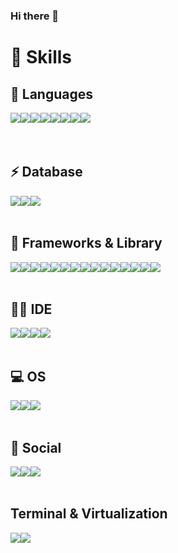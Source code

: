 ### Hi there 👋

# :muscle: Skills
## :muscle: Languages
<div style="display:flex; flex-direction:row;">
    <img src="https://img.shields.io/badge/PHP-777BB4?style=for-the-badge&logo=php&logoColor=white"/>
    <img src="https://img.shields.io/badge/C-00599C?style=for-the-badge&logo=c&logoColor=white">
    <img src="https://img.shields.io/badge/Go-00ADD8?style=for-the-badge&logo=Go&logoColor=white"/>
    <img src="https://img.shields.io/badge/Python-3776AB?style=for-the-badge&logo=Python&logoColor=white"/>
    <br>
<!--     <img src="https://img.shields.io/badge/MySQL-4479A1?style=flat-square&logo=MySQL&logoColor=white"/> -->
    <br>
    <img src="https://img.shields.io/badge/HTML5-E34F26?style=for-the-badge&logo=html5&logoColor=white"> 
    <img src="https://img.shields.io/badge/CSS3-1572B6?style=for-the-badge&logo=css3&logoColor=white"> 
    <img src="https://img.shields.io/badge/JavaScript-F7DF1E?style=for-the-badge&logo=javascript&logoColor=black">
    <img src="https://img.shields.io/badge/Typescript-3178C6?style=for-the-badge&logo=Typescript&logoColor=white"/>
    <br>
</div><br>
</div>

## ⚡ Database
<div style="display:flex; flex-direction:row;">
    <img src="https://img.shields.io/badge/mysql-4479A1?style=for-the-badge&logo=mysql&logoColor=white"> 
    <img src="https://img.shields.io/badge/MariaDB-003545?style=for-the-badge&logo=mariaDB&logoColor=white"/>
    <img src="https://img.shields.io/badge/Amazon AWS-232F3E?style=for-the-badge&logo=amazon aws&logoColor=white"> 
    <br>
</div><br>
</div>

## 🚀 Frameworks & Library
<div style="display:flex; flex-direction:row;">
    <img src="https://img.shields.io/badge/Codeigniter-EF4223?style=for-the-badge&logo=codeigniter&logoColor=white"/>
    <img src="https://img.shields.io/badge/Composer-885630?style=for-the-badge&logo=Composer&logoColor=white">
    <img src="https://img.shields.io/badge/Nginx-009639?style=for-the-badge&logo=nginx&logoColor=white">
    <img src="https://img.shields.io/badge/Docker-2496ED?style=for-the-badge&logo=Docker&logoColor=white"/>
    <img src="https://img.shields.io/badge/Postman-FF6C37?style=for-the-badge&logo=Postman&logoColor=white"/>
    <br>
    <img src="https://img.shields.io/badge/Vue.js-4FC08D?style=for-the-badge&logo=Vue.js&logoColor=white"/>
    <img src="https://img.shields.io/badge/Vuetify-1867C0?style=for-the-badge&logo=vuetify&logoColor=white"/>
    <img src="https://img.shields.io/badge/Node.js-339933?style=for-the-badge&logo=Node.js&logoColor=white"/>
    <img src="https://img.shields.io/badge/Express.js-000000?style=for-the-badge&logo=express&logoColor=white">
    <br>
    <img src="https://img.shields.io/badge/JWT-000000?style=for-the-badge&logo=JSON%20web%20tokens&logoColor=white">
    <img src="https://img.shields.io/badge/Electron-2B2E3A?style=for-the-badge&logo=electron&logoColor=9FEAF9">
    <img src="https://img.shields.io/badge/Socket.io-010101?&style=for-the-badge&logo=Socket.io&logoColor=white"/>
    <br>
    <img src="https://img.shields.io/badge/Tailwind CSS-06B6D4?style=for-the-badge&logo=Tailwind CSS&logoColor=white"/>
    <img src="https://img.shields.io/badge/bootstrap-7952B3?style=for-the-badge&logo=bootstrap&logoColor=white">
    <img src="https://img.shields.io/badge/material%20design-757575?style=for-the-badge&logo=material%20design&logoColor=white">
    <br>
</div><br>
</div>

## 👩‍💻 IDE
<div style="display:flex; flex-direction:row;">
    <img src="https://img.shields.io/badge/Visual Studio Code-007ACC?style=for-the-badge&logo=Visual Studio Code&logoColor=white"/>
    <img src="https://img.shields.io/badge/Visual Studio-5C2D91?style=for-the-badge&logo=Visual Studio&logoColor=white"/>
    <img src="https://img.shields.io/badge/Notepad++-90E59A.svg?style=for-the-badge&logo=notepad%2B%2B&logoColor=black"/>
    <img src="https://img.shields.io/badge/Eclipse-2C2255?style=for-the-badge&logo=eclipse&logoColor=white"/>
    <br>
</div><br>
</div>

## 💻 OS
<div style="display:flex; flex-direction:row;">
    <img src="https://img.shields.io/badge/Cent%20OS-262577?style=for-the-badge&logo=CentOS&logoColor=white"/>
    <img src="https://img.shields.io/badge/linux-FCC624?style=for-the-badge&logo=linux&logoColor=black"> 
    <img src="https://img.shields.io/badge/Ubuntu-E95420?style=for-the-badge&logo=Ubuntu&logoColor=white"/>
    <br>
</div><br>
</div>

## 👨 Social
<div style="display:flex; flex-direction:row;">
    <img src="https://img.shields.io/badge/GitHub-181717?style=for-the-badge&logo=GitHub&logoColor=white"/>
    <img src="https://img.shields.io/badge/Codepen-000000?style=for-the-badge&logo=codepen&logoColor=white"/>
  <img src="https://img.shields.io/badge/LinkedIn-0077B5?style=for-the-badge&logo=linkedin&logoColor=white"/>
    <br>
</div><br>
</div>

## Terminal & Virtualization
<div style="display:flex; flex-direction:row;">
    <img src="https://img.shields.io/badge/GIT-E44C30?style=for-the-badge&logo=git&logoColor=white"/>
    <img src="https://img.shields.io/badge/VirtualBox-21416b?style=for-the-badge&logo=VirtualBox&logoColor=white"/>
    <br>
</div><br>
</div>
